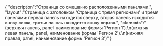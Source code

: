 {
"description":"Страница со смешанно расположенными панелями.",
"layout":"Страница с заголовком 'Страница с тремя регионами' и тремя панелями: первая панель находится сверху, вторая панель находится снизу слева, третья панель находится снизу справа.",
"elements":"(верхняя панель, panel, наименование формы 'Регион 1').\n(нижняя левая панель, panel, наименование формы 'Регион 2').\n(нижняя правая, panel, наименование формы 'Регион 3')"
}